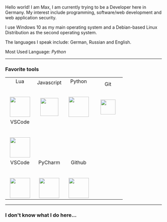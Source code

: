 Hello world! I am Max, I am currently trying to be a Developer here in Germany. My interest include programming, software/web development and web application security.

I use Windows 10 as my main operating system and a Debian-based Linux Distribution as the second operating system.

The languages I speak include: German, Russian and English.

Most Used Language: <em>Python</em>
 
 <hr>

<h3>Favorite tools</h3> 
 
 
<table>
               <td width="25%" align="center">
                <span>Lua</span><br><br><br>
                <img height="65px" src="https://cdn.svgporn.com/logos/lua.svg">
              </td>  
              <td width="25%" align="center">
                <span>Javascript</span><br><br><br>
                <img height="58px" src="https://cdn.icon-icons.com/icons2/2108/PNG/512/javascript_icon_130900.png">
              </td>  
              <td width="25%" align="center">
                <span>Python</span><br><br><br>
                <img height="65px" src="https://cdn.svgporn.com/logos/python.svg">
              </td> 
              <td width="25%" align="center">
                <span>Git</span><br><br><br>
                <img height="48px" src="https://cdn.discordapp.com/attachments/819694809765380146/835671441012949052/git.png">
              </td>
           <tr valign="mid">
          <td width="25%" align="center">
            <span>VSCode</span><br><br><br>
            <img height="65px" src="https://cdn.svgporn.com/logos/visual-studio-code.svg">
          </td> 
          <tr valign="mid">
          <td width="25%" align="center">
            <span>VSCode</span><br><br><br>
            <img height="65px" src="https://cdn.svgporn.com/logos/visual-studio-code.svg">
          </td> 
          <td width="25%" align="center">
            <span>PyCharm</span><br><br><br>
            <img height="65px" src="https://cdn.svgporn.com/logos/pycharm.svg">
          </td>
          <td width="25%" align="center">
            <span>Github</span><br><br><br>
            <img height="65px" src="https://cdn.svgporn.com/logos/github-octocat.svg">
          </td> 
      </table> 
      <hr>  
<h3>I don't know what I do here...</h3>
